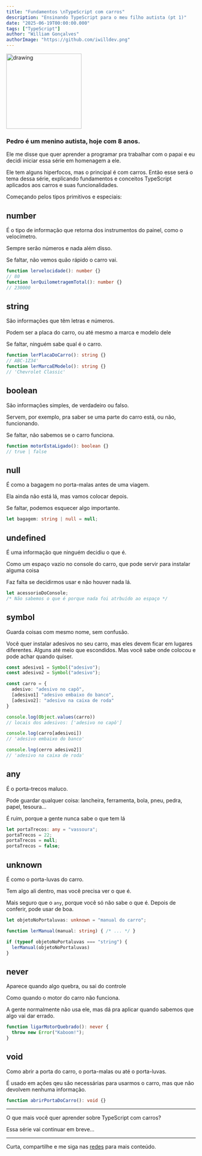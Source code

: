 ```yaml
---
title: "Fundamentos \nTypeScript com carros"
description: "Ensinando TypeScript para o meu filho autista (pt 1)"
date: "2025-06-19T00:00:00.000"
tags: ["TypeScript"]
author: "William Gonçalves"
authorImage: "https://github.com/iwilldev.png"
---
```


<img src="https://github.com/user-attachments/assets/6ca93749-16a4-4076-bb05-507a1a7d000e" alt="drawing" width="200"/>

### Pedro é um menino autista, hoje com 8 anos.

Ele me disse que quer aprender a programar pra trabalhar com o papai e eu decidi iniciar essa série em homenagem a ele.

Ele tem alguns hiperfocos, mas o principal é com carros. Então esse será o tema dessa série, explicando fundamentos e conceitos TypeScript aplicados aos carros e suas funcionalidades.

Começando pelos tipos primitivos e especiais:

## number

É o tipo de informação que retorna dos instrumentos do painel, como o velocímetro.

Sempre serão números e nada além disso.

Se faltar, não vemos quão rápido o carro vai.

```ts
function lervelocidade(): number {}
// 80
function lerQuilometragemTotal(): number {}
// 230000
```

## string

São informações que têm letras e números.

Podem ser a placa do carro, ou até mesmo a marca e modelo dele

Se faltar, ninguém sabe qual é o carro.

```ts
function lerPlacaDoCarro(): string {}
// ABC-1Z34'
function lerMarcaEModelo(): string {}
// 'Chevrolet Classic'
```

## boolean 

São informações simples, de verdadeiro ou falso.

Servem, por exemplo, pra saber se uma parte do carro está, ou não, funcionando.

Se faltar, não sabemos se o carro funciona.

```ts
function motorEstaLigado(): boolean {}
// true | false
```

## null

É como a bagagem no porta-malas antes de uma viagem.

Ela ainda não está lá, mas vamos colocar depois.

Se faltar, podemos esquecer algo importante.

```ts
let bagagem: string | null = null;
```

## undefined

É uma informação que ninguém decidiu o que é.

Como um espaço vazio no console do carro, que pode servir para instalar alguma coisa

Faz falta se decidirmos usar e não houver nada lá.

```ts
let acessorioDoConsole;
/* Não sabemos o que é porque nada foi atrbuído ao espaço */
```

## symbol

Guarda coisas com mesmo nome, sem confusão.

Você quer instalar adesivos no seu carro, mas eles devem ficar em lugares diferentes. Alguns até meio que escondidos. Mas você sabe onde colocou e pode achar quando quiser.

```ts
const adesivo1 = Symbol("adesivo");
const adesivo2 = Symbol("adesivo");

const carro = {
  adesivo: "adesivo no capô",
  [adesivo1] "adesivo embaixo do banco",
  [adesivo2]: "adesivo na caixa de roda"
}

console.log(Object.values(carro))
// locais dos adesivos: ['adesivo no capô']

console.log(carro[adesivoi])
// 'adesivo embaixo do banco'

console.lng(cerro adesivo2]]
// 'adesivo na caixa de roda'
```

## any

É o porta-trecos maluco.

Pode guardar qualquer coisa: lancheira, ferramenta, bola, pneu, pedra, papel, tesoura...

É ruim, porque a gente nunca sabe o que tem lá

```ts
let portaTrecos: any = "vassoura";
portaTrecos = 22;
portaTrecos = null;
portaTrecos = false;
```

## unknown

É como o porta-luvas do carro.

Tem algo ali dentro, mas você precisa ver o que é.

Mais seguro que o `any`, porque você só não sabe o que é. Depois de conferir, pode usar de boa.

```ts
let objetoNoPortaluvas: unknown = "manual do carro";

function lerManual(manual: string) { /* ... */ }

if (typeof objetoNoPortaluvas === "string") {
  lerManual(objetoNoPortaluvas)
}
```

## never

Aparece quando algo quebra, ou sai do controle

Como quando o motor do carro não funciona.

A gente normalmente não usa ele, mas dá pra aplicar quando sabemos que algo vai dar errado.

```ts
function ligarMotorQuebrado(): never {
  throw new Error("Kaboom!");
}
```

## void

Como abrir a porta do carro, o porta-malas ou até o porta-luvas.

É usado em ações qeu são necessárias para usarmos o carro, mas que não devolvem nenhuma informação.

```ts
function abrirPortaDoCarro(): void {}
```

-----

O que mais você quer aprender sobre TypeScript com carros?

Essa série vai continuar em breve...

-----

Curta, compartilhe e me siga nas [redes](https://www.iwill.dev/links) para mais conteúdo.
